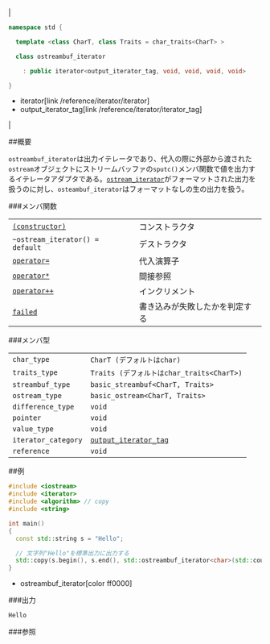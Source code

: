 
| |
|---------------------------------------------------------------------------------------------------------------------------------------------------------------------------------------------------------------------------------------------------------------------------------------------------------------------------------------------------------------------------------------------------------------------------------------------------------------------------------------|
|


```cpp
namespace std {

  template <class CharT, class Traits = char_traits<CharT> >

  class ostreambuf_iterator

    : public iterator<output_iterator_tag, void, void, void, void>

}
```
* iterator[link /reference/iterator/iterator]
* output_iterator_tag[link /reference/iterator/iterator_tag]

 |


##概要

`ostreambuf_iterator`は出力イテレータであり、代入の際に外部から渡された`ostream`オブジェクトにストリームバッファの`sputc()`メンバ関数で値を出力するイテレータアダプタである。[`ostream_iterator`](/reference/iterator/ostream_iterator)がフォーマットされた出力を扱うのに対し、`osteambuf_iterator`はフォーマットなしの生の出力を扱う。


###メンバ関数


| | |
|--------------------------------------------------------------------------------------------------------------------------------------------|-----------------------------------------------|
| [`(constructor)`](./ostreambuf_iterator) | コンストラクタ |
| `~ostream_iterator() = default` | デストラクタ |
| [`operator=`](./op_assign) | 代入演算子 |
| [`operator*`](./op_deref) | 間接参照 |
| [`operator++`](./op_increment) | インクリメント |
| [`failed`](./failed) | 書き込みが失敗したかを判定する |


###メンバ型



| | |
|--------------------------------|-----------------------------------------------------------------------------------------------------------------------|
| `char_type` | `CharT (デフォルトはchar)` |
| `traits_type` | `Traits (デフォルトはchar_traits<CharT>)` |
| `streambuf_type` | `basic_streambuf<CharT, Traits>` |
| `ostream_type` | `basic_ostream<CharT, Traits>` |
| `difference_type` | `void` |
| `pointer` | `void` |
| `value_type` | `void` |
| `iterator_category` | [`output_iterator_tag`](/reference/iterator/iterator_tag) |
| `reference` | `void` |


<b>
</b>


##例


```cpp
#include <iostream>
#include <iterator>
#include <algorithm> // copy
#include <string>

int main()
{
  const std::string s = "Hello";

  // 文字列"Hello"を標準出力に出力する
  std::copy(s.begin(), s.end(), std::ostreambuf_iterator<char>(std::cout));
}
```
* ostreambuf_iterator[color ff0000]

###出力

```cpp
Hello
```

###参照


